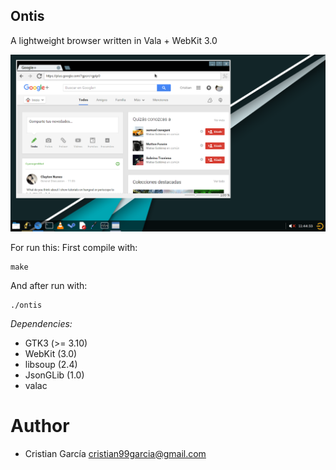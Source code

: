 Ontis
---

A lightweight browser written in Vala + WebKit 3.0

![ontis_screenshot](https://raw.githubusercontent.com/cristian99garcia/ontis/master/screenshots/screenshot1.png)


For run this:
First compile with:
```
make
```

And after run with:
```
./ontis
```

*Dependencies:*

 * GTK3 (>= 3.10)
 * WebKit (3.0)
 * libsoup (2.4)
 * JsonGLib (1.0)
 * valac

Author
===
 * Cristian García <cristian99garcia@gmail.com>
